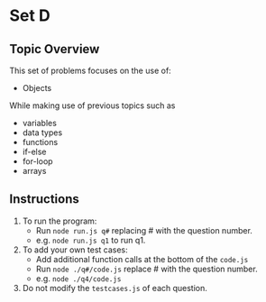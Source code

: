 # Set D

## Topic Overview

This set of problems focuses on the use of:

-   Objects

While making use of previous topics such as

-   variables
-   data types
-   functions
-   if-else
-   for-loop
-   arrays

## Instructions

1. To run the program:
    - Run `node run.js q#` replacing # with the question number.
    - e.g. `node run.js q1` to run q1.
2. To add your own test cases:
    - Add additional function calls at the bottom of the `code.js`
    - Run `node ./q#/code.js` replace # with the question number.
    - e.g. `node ./q4/code.js`
3. Do not modify the `testcases.js` of each question.
